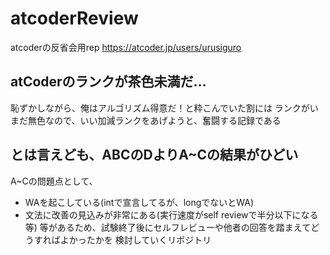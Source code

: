 # atcoderReview
atcoderの反省会用rep
https://atcoder.jp/users/urusiguro

## atCoderのランクが茶色未満だ…
恥ずかしながら、俺はアルゴリズム得意だ！と粋こんでいた割には
ランクがいまだ無色なので、いい加減ランクをあげようと、奮闘する記録である

## とは言えども、ABCのDよりA~Cの結果がひどい
A~Cの問題点として、
* WAを起こしている(intで宣言してるが、longでないとWA)
* 文法に改善の見込みが非常にある(実行速度がself reviewで半分以下になる等)
等があるため、試験終了後にセルフレビューや他者の回答を踏まえてどうすればよかったかを
検討していくリポジトリ
